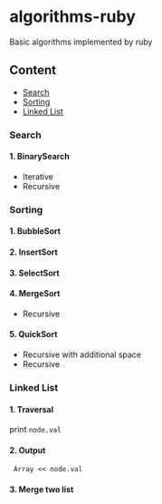 # algorithms-ruby

Basic algorithms implemented by ruby

## Content

* [Search](#search)
* [Sorting](#sorting)
* [Linked List](#linkedlist)

### Search

#### 1. BinarySearch
* Iterative
* Recursive

### Sorting

#### 1. BubbleSort

#### 2. InsertSort

#### 3. SelectSort

#### 4. MergeSort
* Recursive

#### 5. QuickSort
* Recursive with additional space
* Recursive

### Linked List

#### 1. Traversal
print `node.val`

#### 2. Output
` Array << node.val`

#### 3. Merge two list